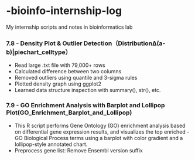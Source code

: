 # -bioinfo-internship-log
My internship scripts and notes in bioinformatics lab

### 7.8 - Density Plot & Outlier Detection（DistributionΔ(a-b)|piechart_celltype）
- Read large .txt file with 79,000+ rows
- Calculated difference between two columns
- Removed outliers using quantile and 3-sigma rules
- Plotted density graph using ggplot2
- Learned data structure inspection with summary(), str(), etc.

### 7.9 - GO Enrichment Analysis with Barplot and Lollipop Plot(GO_Enrichment_Barplot_and_Lollipop)
- This R script performs Gene Ontology (GO) enrichment analysis based on differential gene expression results, and visualizes the top enriched - GO Biological Process terms using a barplot with color gradient and a lollipop-style annotated chart.
- Preprocess gene list: Remove Ensembl version suffix
